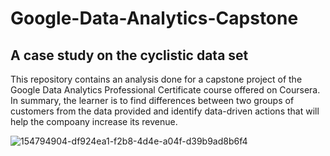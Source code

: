 # Google-Data-Analytics-Capstone
## A case study on the cyclistic data set
This repository contains an analysis done for a capstone project of the Google Data Analytics Professional Certificate course offered on Coursera.
In summary, the learner is to find differences between two groups of customers from the data provided and identify data-driven actions that will help the compoany increase 
its revenue.

![154794904-df924ea1-f2b8-4d4e-a04f-d39b9ad8b6f4](https://user-images.githubusercontent.com/99217835/156901337-b969a60e-5d7e-47c6-9a47-bdc970a2b262.png)

